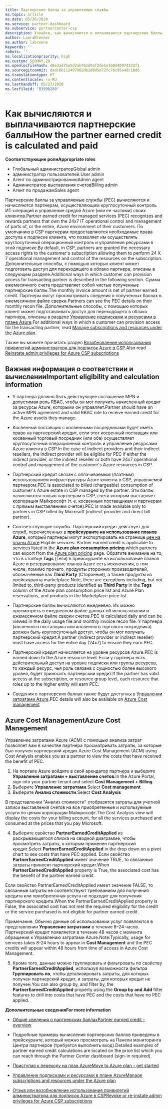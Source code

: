 ```yaml
---
title: Партнерские баллы за управляемые службы
ms.topic: article
ms.date: 05/26/2020
ms.service: partner-dashboard
ms.subservice: partnercenter-csp
description: Узнайте, как вычисляются и оплачиваются партнерские баллы (PEC) за управляемые службы для партнеров Майкрософт и как узнать, соответствуете ли вы требованиям для их получения.
author: LauraBrenner
ms.author: labrenne
Keywords: ''
robots: ''
ms.localizationpriority: high
ms.custom: SEOMAY.20
ms.openlocfilehash: d8e3ad7be5d2ab761d9af2de1e1b0d40974333f1
ms.sourcegitcommit: dadc0b112497802db2d8d5e72fc76c95a4dc18d6
ms.translationtype: HT
ms.contentlocale: ru-RU
ms.lasthandoff: 05/27/2020
ms.locfileid: "83998280"
---
```

# <a name="how-the-partner-earned-credit-is-calculated-and-paid"></a><span data-ttu-id="78337-103">Как вычисляются и выплачиваются партнерские баллы</span><span class="sxs-lookup"><span data-stu-id="78337-103">How the partner earned credit is calculated and paid</span></span>

<span data-ttu-id="78337-104">**Соответствующие роли**</span><span class="sxs-lookup"><span data-stu-id="78337-104">**Appropriate roles**</span></span>

- <span data-ttu-id="78337-105">Глобальный администратор</span><span class="sxs-lookup"><span data-stu-id="78337-105">Global admin</span></span>
- <span data-ttu-id="78337-106">администратор пользователей.</span><span class="sxs-lookup"><span data-stu-id="78337-106">User admin</span></span>
- <span data-ttu-id="78337-107">Агент по администрированию</span><span class="sxs-lookup"><span data-stu-id="78337-107">Admin agent</span></span>
- <span data-ttu-id="78337-108">Администратор выставления счетов</span><span class="sxs-lookup"><span data-stu-id="78337-108">Billing admin</span></span>
- <span data-ttu-id="78337-109">Агент по продажам</span><span class="sxs-lookup"><span data-stu-id="78337-109">Sales agent</span></span>

<span data-ttu-id="78337-110">Партнерские баллы за управляемые службы (PEC) вычисляются и начисляются партнерам, осуществляющим круглосуточный контроль ИТ-операций и управление средой Azure (или ее частями) своих клиентов.</span><span class="sxs-lookup"><span data-stu-id="78337-110">Partner earned credit for managed services (PEC) recognizes and rewards partners that own the 24x7 IT operational control and management of parts of, or the entire, Azure environment of their customers.</span></span> <span data-ttu-id="78337-111">По умолчанию в CSP партнерам предоставляются необходимые права доступа к подписке клиента, что позволяет им осуществлять круглосуточный операционный контроль и управление ресурсами в этой подписке.</span><span class="sxs-lookup"><span data-stu-id="78337-111">By default, in CSP, partners are granted the necessary access rights to the customer's subscription allowing them to perform 24 X 7 operational management and control of the resources on the subscription.</span></span> <span data-ttu-id="78337-112">Дополнительные способы, с помощью которых клиент может подготовить доступ для переходящего в облако партнера, описаны в следующем разделе.</span><span class="sxs-lookup"><span data-stu-id="78337-112">Additional ways in which customer can provision access for transacting partner is described in the following section.</span></span> <span data-ttu-id="78337-113">Сумма ежемесячного счета представляет собой чистые полученные партнерские баллы.</span><span class="sxs-lookup"><span data-stu-id="78337-113">The monthly invoice amount is net of partner earned credit.</span></span> <span data-ttu-id="78337-114">Партнеры могут просматривать сведения о полученных баллах в ежемесячном файле сверки.</span><span class="sxs-lookup"><span data-stu-id="78337-114">Partners can see the PEC details on their monthly recon file.</span></span> <span data-ttu-id="78337-115">Дополнительные способы, с помощью которых клиент может подготавливать доступ для переходящего в облако партнера, описаны в разделе [Управление подписками и ресурсами в плане Azure](azure-plan-manage.md).</span><span class="sxs-lookup"><span data-stu-id="78337-115">For additional ways in which a customer can provision access for the transacting partner, read [Manage subscriptions and resources under the Azure plan](azure-plan-manage.md).</span></span>

<span data-ttu-id="78337-116">Также вы можете прочитать раздел [Возобновление использования привилегий администратора для подписок Azure в CSP](revoke-reinstate-csp.md).</span><span class="sxs-lookup"><span data-stu-id="78337-116">Also read [Reinstate admin privileges for Azure CSP subscriptions](revoke-reinstate-csp.md)</span></span>

## <a name="important-eligibility-and-calculation-information"></a><span data-ttu-id="78337-117">Важная информация о соответствии и вычислении</span><span class="sxs-lookup"><span data-stu-id="78337-117">Important eligibility and calculation information</span></span>

- <span data-ttu-id="78337-118">У партнера должно быть действующее соглашение MPN и допустимая роль RBAC, чтобы он мог получить начисленный кредит за ресурсы Azure, которыми он управляет.</span><span class="sxs-lookup"><span data-stu-id="78337-118">Partner should have an active MPN agreement and valid RBAC role to receive earned credit for the Azure assets they manage.</span></span> 

- <span data-ttu-id="78337-119">Косвенный поставщик с косвенными посредниками будет иметь право на партнерский кредит, если этот косвенный поставщик или косвенный торговый посредник (или оба) осуществляет круглосуточный операционный контроль и управление ресурсами Azure клиента в CSP.</span><span class="sxs-lookup"><span data-stu-id="78337-119">In the case of indirect providers and their indirect resellers, the indirect provider will be eligible for PEC if either the indirect provider, or the indirect reseller or both have 24x7 operational control and management of the customer's Azure resources in CSP.</span></span>

- <span data-ttu-id="78337-120">Партнерский кредит связан с оплачиваемым (платным) использованием инфраструктуры Azure клиента в CSP, управляемой партнером.</span><span class="sxs-lookup"><span data-stu-id="78337-120">PEC is associated to billed (chargeable) consumption of customer's Azure estate in CSP managed by the partner.</span></span> <span data-ttu-id="78337-121">Эти баллы начисляются только партнерам в CSP, счета которым выставляет корпорация Майкрософт (т. е. косвенным поставщикам и партнерам с прямым выставлением счетов).</span><span class="sxs-lookup"><span data-stu-id="78337-121">PEC is made available only to partners in CSP billed by Microsoft (indirect provider and direct bill partner).</span></span> 

- <span data-ttu-id="78337-122">Соответствующие службы. Партнерский кредит действует для служб, перечисленных в **прейскуранте на использование планов Azure**, который партнеры могут экспортировать на странице [цен на планы Azure](https://partner.microsoft.com/commerce/sales).</span><span class="sxs-lookup"><span data-stu-id="78337-122">Eligible services: Partner earned credit is applicable to services listed in the **Azure plan consumption pricing** which partners can export from the [Azure plan pricing](https://partner.microsoft.com/commerce/sales) page.</span></span> <span data-ttu-id="78337-123">Обратите внимание на то, что в столбце **Tags** (Теги) в прейскуранте на использование планов Azure и резервирование планов Azure есть исключения, в том числе, помимо прочего, продукты сторонних производителей, обозначенные как **Third Party** (Сторонние), а также продукты из прейскуранта marketplace.</span><span class="sxs-lookup"><span data-stu-id="78337-123">Note, there are exceptions including, but not limited to, third-party products identified as **Third Party** in  the **Tags** column of the Azure plan consumption price list and Azure Plan reservations, and products in the Marketplace price list.</span></span>

- <span data-ttu-id="78337-124">Партнерские баллы вычисляются ежедневно. Их можно просмотреть в ежедневном файле данных об использовании и ежемесячном файле сверки счетов.</span><span class="sxs-lookup"><span data-stu-id="78337-124">PEC is calculated daily and can be viewed in the daily usage file and monthly invoice recon file.</span></span> <span data-ttu-id="78337-125">У партнера (косвенного поставщика или косвенного торгового посредника) должен быть круглосуточный доступ, чтобы он мог получать партнерский кредит.</span><span class="sxs-lookup"><span data-stu-id="78337-125">A partner (indirect provider or indirect reseller) must have access for the entire day (24x7) to ensure they earn PEC.</span></span>  

- <span data-ttu-id="78337-126">Партнерский кредит начисляется на уровне ресурсов Azure.</span><span class="sxs-lookup"><span data-stu-id="78337-126">PEC is earned down to the Azure resource level.</span></span> <span data-ttu-id="78337-127">Если у партнера есть действительный доступ на уровне подписки или группы ресурсов, то каждый ресурс, чья роль связана с сущностью более высокого уровня, будет приносить партнерский кредит.</span><span class="sxs-lookup"><span data-stu-id="78337-127">If the partner has valid access at the subscription, or resource group level, each resource that roles up to the higher entity will earn PEC.</span></span>  

- <span data-ttu-id="78337-128">Сведения о партнерских баллах также будут доступны в [Управлении затратами Azure](https://go.microsoft.com/fwlink/?linkid=2106482).</span><span class="sxs-lookup"><span data-stu-id="78337-128">PEC details will also be available on [Azure Cost management](https://go.microsoft.com/fwlink/?linkid=2106482)</span></span>

## <a name="azure-cost-management"></a><span data-ttu-id="78337-129">Azure Cost Management</span><span class="sxs-lookup"><span data-stu-id="78337-129">Azure Cost Management</span></span>

 <span data-ttu-id="78337-130">Управление затратами Azure (ACM) с помощью анализа затрат позволяет вам в качестве партнера просматривать затраты, за которые был получен партнерский кредит.</span><span class="sxs-lookup"><span data-stu-id="78337-130">Azure Cost Management (ACM) using Cost Analysis enables you as a partner to view the costs that have received the benefit of PEC.</span></span>  

1. <span data-ttu-id="78337-131">На портале Azure войдите в свой арендатор партнера и выберите **Управление затратами + выставление счетов**.</span><span class="sxs-lookup"><span data-stu-id="78337-131">In the Azure Portal, sign into your partner tenant and select **Cost Management + Billing**.</span></span>
2.  <span data-ttu-id="78337-132">Выберите **Управление затратами**.</span><span class="sxs-lookup"><span data-stu-id="78337-132">Select **Cost management**</span></span>
3.  <span data-ttu-id="78337-133">Выберите **Анализ стоимости**.</span><span class="sxs-lookup"><span data-stu-id="78337-133">Select **Cost Analysis**</span></span>

<span data-ttu-id="78337-134">В представлении "Анализ стоимости" отобразятся затраты для учетной записи выставления счетов на все приобретенные и используемые услуги по ценам корпорации Майкрософт.</span><span class="sxs-lookup"><span data-stu-id="78337-134">The Cost Analysis view will display the costs for your billing account, for all the services purchased and consumed at the prices that you pay Microsoft.</span></span>

4.  <span data-ttu-id="78337-135">Выберите свойство **PartnerEarnedCreditApplied** из раскрывающегося списка на сводной диаграмме, чтобы просмотреть затраты, к которым применен партнерский кредит.</span><span class="sxs-lookup"><span data-stu-id="78337-135">Select **PartnerEarnedCreditApplied** in the drop down on a pivot chart to see costs that have PEC applied.</span></span> <span data-ttu-id="78337-136">Если свойство **PartnerEarnedCreditApplied** имеет значение TRUE, то связанные затраты приносят партнерский кредит.</span><span class="sxs-lookup"><span data-stu-id="78337-136">When **PartnerEarnedCreditApplied** property is True, the associated cost has the benefit of the partner earned credit.</span></span> 

<span data-ttu-id="78337-137">Если свойство PartnerEarnedCreditApplied имеет значение FALSE, то связанные затраты не соответствуют требованиям для получения кредита или приобретенная услуга не подходит для получения партнерского кредита.</span><span class="sxs-lookup"><span data-stu-id="78337-137">When the PartnerEarnedCreditApplied property is False, the associated cost has not met the required eligibility for the credit or the service purchased is not eligible for partner earned credit.</span></span>

<span data-ttu-id="78337-138">Примечание. Обычно данные об использовании услуг появляются в представлении **Управление затратами** в течение 8–24 часов. Партнерский кредит появляется в течение 48 часов с момента обращения к Управлению затратами Azure.</span><span class="sxs-lookup"><span data-stu-id="78337-138">Note:Typically, usage for services takes 8-24 hours to appear in **Cost Management** and the PEC credits will appear within 48 hours from time of access in Azure Cost Management.</span></span>

5. <span data-ttu-id="78337-139">Кроме того, данные можно группировать и фильтровать по свойству **PartnerEarnedCreditApplied**, используя возможности фильтра **Группировать по**, чтобы детализировать затраты, для которых получен партнерский кредит, и затраты, для которых кредит не получен.</span><span class="sxs-lookup"><span data-stu-id="78337-139">You can also group by, and filter by, the **PartnerEarnedCreditApplied** property using the **Group by and Add** filter features to drill into costs that have PEC and the costs that have no PEC applied.</span></span>

 <span data-ttu-id="78337-140">**Дополнительные сведения**</span><span class="sxs-lookup"><span data-stu-id="78337-140">**For more information**</span></span>

- [<span data-ttu-id="78337-141">Общие сведения о партнерских баллах</span><span class="sxs-lookup"><span data-stu-id="78337-141">Partner earned credit - overview</span></span>](partner-earned-credit.md)

- <span data-ttu-id="78337-142">Подробные примеры вычисления партнерских баллов приведены в прейскуранте, который можно просмотреть на Панели мониторинга Центра партнеров (требуется выполнить вход).</span><span class="sxs-lookup"><span data-stu-id="78337-142">Detailed examples of partner earned credit calculations are located on the price list which you can reach through the Partner Center dashboard (sign-in required).</span></span>

- [<span data-ttu-id="78337-143">Приступая к переходу на план Azure</span><span class="sxs-lookup"><span data-stu-id="78337-143">Move to Azure plan - get started</span></span>](azure-plan-get-started.md)

- [<span data-ttu-id="78337-144">Управление подписками и ресурсами в плане Azure</span><span class="sxs-lookup"><span data-stu-id="78337-144">Manage subscriptions and resources under the Azure plan</span></span>](azure-plan-manage.md)

- [<span data-ttu-id="78337-145">Отзыв или возобновление использования привилегий администратора для подписок Azure в CSP</span><span class="sxs-lookup"><span data-stu-id="78337-145">Revoke or re-instate admin privileges for Azure CSP subscriptions  </span></span>](revoke-reinstate-csp.md)


